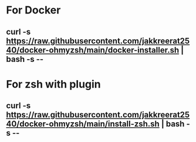 # For Docker 
## curl -s **https://raw.githubusercontent.com/jakkreerat2540/docker-ohmyzsh/main/docker-installer.sh** | bash -s --

# For zsh with plugin 

## curl -s **https://raw.githubusercontent.com/jakkreerat2540/docker-ohmyzsh/main/install-zsh.sh** | bash -s --
